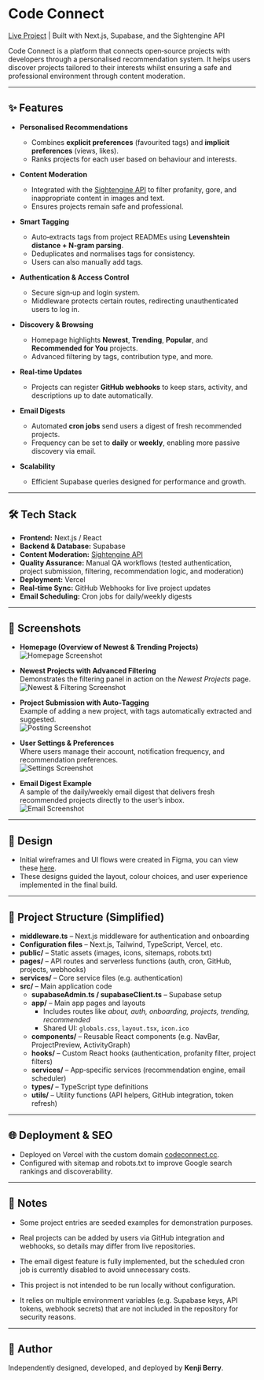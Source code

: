 # Code Connect

[Live Project](https://www.codeconnect.cc/) | Built with Next.js, Supabase, and the Sightengine API

Code Connect is a platform that connects open‑source projects with developers through a personalised recommendation system. It helps users discover projects tailored to their interests whilst ensuring a safe and professional environment through content moderation.

---

## ✨ Features

- **Personalised Recommendations**
  - Combines **explicit preferences** (favourited tags) and **implicit preferences** (views, likes).
  - Ranks projects for each user based on behaviour and interests.

- **Content Moderation**
  - Integrated with the [Sightengine API](https://sightengine.com/) to filter profanity, gore, and inappropriate content in images and text.
  - Ensures projects remain safe and professional.

- **Smart Tagging**
  - Auto‑extracts tags from project READMEs using **Levenshtein distance + N‑gram parsing**.
  - Deduplicates and normalises tags for consistency.
  - Users can also manually add tags.

- **Authentication & Access Control**
  - Secure sign‑up and login system.
  - Middleware protects certain routes, redirecting unauthenticated users to log in.

- **Discovery & Browsing**
  - Homepage highlights **Newest**, **Trending**, **Popular**, and **Recommended for You** projects.
  - Advanced filtering by tags, contribution type, and more.

- **Real‑time Updates**
  - Projects can register **GitHub webhooks** to keep stars, activity, and descriptions up to date automatically.

- **Email Digests**
  - Automated **cron jobs** send users a digest of fresh recommended projects.
  - Frequency can be set to **daily** or **weekly**, enabling more passive discovery via email.

- **Scalability**
  - Efficient Supabase queries designed for performance and growth.

---

## 🛠 Tech Stack

- **Frontend:** Next.js / React  
- **Backend & Database:** Supabase  
- **Content Moderation:** [Sightengine API](https://sightengine.com/)  
- **Quality Assurance:** Manual QA workflows (tested authentication, project submission, filtering, recommendation logic, and moderation)  
- **Deployment:** Vercel  
- **Real‑time Sync:** GitHub Webhooks for live project updates  
- **Email Scheduling:** Cron jobs for daily/weekly digests  

---

## 📸 Screenshots

- **Homepage (Overview of Newest & Trending Projects)**  
  ![Homepage Screenshot](public/screenshots/homepage.png)

- **Newest Projects with Advanced Filtering**  
  Demonstrates the filtering panel in action on the *Newest Projects* page.  
  ![Newest & Filtering Screenshot](public/screenshots/newest.png)

- **Project Submission with Auto‑Tagging**  
  Example of adding a new project, with tags automatically extracted and suggested.  
  ![Posting Screenshot](public/screenshots/posting.png)

- **User Settings & Preferences**  
  Where users manage their account, notification frequency, and recommendation preferences.  
  ![Settings Screenshot](public/screenshots/settings.png)

- **Email Digest Example**  
  A sample of the daily/weekly email digest that delivers fresh recommended projects directly to the user’s inbox.  
  ![Email Screenshot](public/screenshots/email.png)


---

## 🎨 Design

- Initial wireframes and UI flows were created in Figma, you can view these [here](https://www.figma.com/design/VP9V3LUwC74ygcgrpliiCf/CodeConnect-Draft?node-id=0-1&p=f&t=JrLnyECxDiJtMtXA-0).  
- These designs guided the layout, colour choices, and user experience implemented in the final build.

---

## 📂 Project Structure (Simplified)

- **middleware.ts** – Next.js middleware for authentication and onboarding  
- **Configuration files** – Next.js, Tailwind, TypeScript, Vercel, etc.  
- **public/** – Static assets (images, icons, sitemaps, robots.txt)  
- **pages/** – API routes and serverless functions (auth, cron, GitHub, projects, webhooks)  
- **services/** – Core service files (e.g. authentication)  
- **src/** – Main application code  
  - **supabaseAdmin.ts / supabaseClient.ts** – Supabase setup  
  - **app/** – Main app pages and layouts  
    - Includes routes like *about, auth, onboarding, projects, trending, recommended*  
    - Shared UI: `globals.css`, `layout.tsx`, `icon.ico`  
  - **components/** – Reusable React components (e.g. NavBar, ProjectPreview, ActivityGraph)  
  - **hooks/** – Custom React hooks (authentication, profanity filter, project filters)  
  - **services/** – App‑specific services (recommendation engine, email scheduler)  
  - **types/** – TypeScript type definitions  
  - **utils/** – Utility functions (API helpers, GitHub integration, token refresh)  

---

## 🌐 Deployment & SEO
- Deployed on Vercel with the custom domain [codeconnect.cc](https://www.codeconnect.cc/).  
- Configured with sitemap and robots.txt to improve Google search rankings and discoverability.  

---

## 📌 Notes
- Some project entries are seeded examples for demonstration purposes.  
- Real projects can be added by users via GitHub integration and webhooks, so details may differ from live repositories.  
- The email digest feature is fully implemented, but the scheduled cron job is currently disabled to avoid unnecessary costs.  

- This project is not intended to be run locally without configuration.  
- It relies on multiple environment variables (e.g. Supabase keys, API tokens, webhook secrets) that are not included in the repository for security reasons.


---

## 👤 Author

Independently designed, developed, and deployed by **Kenji Berry**.
